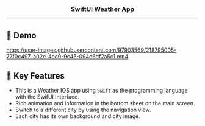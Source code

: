 <h3 align="center">SwiftUI Weather App</h3>

---

## 🧐 Demo 

https://user-images.githubusercontent.com/97903569/218795005-77f0c497-a02e-4cc9-9c45-094e6df2a5c1.mp4

## 📝 Key Features 

- This is a Weather IOS app using `Swift` as the programming language with the SwifUI Interface.
- Rich animation and information in the bottom sheet on the main screen.
- Switch to a different city by using the navigation view.
- Each city has its own background and city image.

